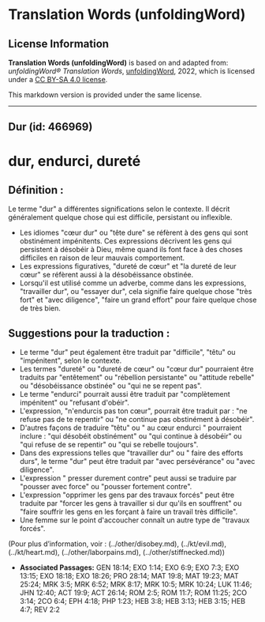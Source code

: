 # Translation Words (unfoldingWord)

## License Information

**Translation Words (unfoldingWord)** is based on and adapted from: _unfoldingWord® Translation Words_, [unfoldingWord](https://unfoldingword.org/utw), 2022, which is licensed under a [CC BY-SA 4.0 license](https://creativecommons.org/licenses/by-sa/4.0/legalcode.en).

This markdown version is provided under the same license.



--------------------------------

## Dur (id: 466969)

dur, endurci, dureté
====================

Définition :
------------

Le terme "dur" a différentes significations selon le contexte. Il décrit généralement quelque chose qui est difficile, persistant ou inflexible.

* Les idiomes "cœur dur" ou "tête dure" se réfèrent à des gens qui sont obstinément impénitents. Ces expressions décrivent les gens qui persistent à désobéir à Dieu, même quand ils font face à des choses difficiles en raison de leur mauvais comportement.
* Les expressions figuratives, "dureté de cœur" et "la dureté de leur cœur" se réfèrent aussi à la désobéissance obstinée.
* Lorsqu'il est utilisé comme un adverbe, comme dans les expressions, "travailler dur", ou "essayer dur", cela signifie faire quelque chose "très fort" et "avec diligence", "faire un grand effort" pour faire quelque chose de très bien.

Suggestions pour la traduction :
--------------------------------

* Le terme "dur" peut également être traduit par "difficile", "têtu" ou "impénitent", selon le contexte.
* Les termes "dureté" ou "dureté de cœur" ou "cœur dur" pourraient être traduits par "entêtement" ou "rébellion persistante" ou "attitude rebelle" ou "désobéissance obstinée" ou "qui ne se repent pas".
* Le terme "endurci" pourrait aussi être traduit par "complètement impénitent" ou "refusant d'obéir".
* L'expression, "n'endurcis pas ton cœur", pourrait être traduit par : "ne refuse pas de te repentir" ou "ne continue pas obstinément à désobéir".
* D'autres façons de traduire "têtu" ou " au cœur endurci " pourraient inclure : "qui désobéit obstinément" ou "qui continue à désobéir" ou "qui refuse de se repentir" ou "qui se rebelle toujours".
* Dans des expressions telles que "travailler dur" ou " faire des efforts durs", le terme "dur" peut être traduit par "avec persévérance" ou "avec diligence".
* L'expression " presser durement contre" peut aussi se traduire par "pousser avec force" ou "pousser fortement contre".
* L'expression "opprimer les gens par des travaux forcés" peut être traduite par "forcer les gens à travailler si dur qu'ils en souffrent" ou "faire souffrir les gens en les forçant à faire un travail très difficile".
* Une femme sur le point d'accoucher connaît un autre type de "travaux forcés".

(Pour plus d’information, voir : (../other/disobey.md), (../kt/evil.md), (../kt/heart.md), (../other/laborpains.md), (../other/stiffnecked.md))

* **Associated Passages:** GEN 18:14; EXO 1:14; EXO 6:9; EXO 7:3; EXO 13:15; EXO 18:18; EXO 18:26; PRO 28:14; MAT 19:8; MAT 19:23; MAT 25:24; MRK 3:5; MRK 6:52; MRK 8:17; MRK 10:5; MRK 10:24; LUK 11:46; JHN 12:40; ACT 19:9; ACT 26:14; ROM 2:5; ROM 11:7; ROM 11:25; 2CO 3:14; 2CO 6:4; EPH 4:18; PHP 1:23; HEB 3:8; HEB 3:13; HEB 3:15; HEB 4:7; REV 2:2

